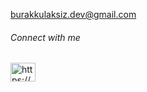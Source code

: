 burakkulaksiz.dev@gmail.com
<p align="left">
<h6 align="left">Connect with me</h6>
<a href="https://www.linkedin.com/in/kulaksiz/" target="blank"><img align="center" src="https://raw.githubusercontent.com/rahuldkjain/github-profile-readme-generator/master/src/images/icons/Social/linked-in-alt.svg" alt="https://www.linkedin.com/in/kulaksiz/" height="30" width="40" /></a>
</p>
